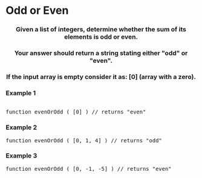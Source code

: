# Odd or Even

<div align = "center">
  
<h3> Given a list of integers, determine whether the sum of its elements is odd or even. </h3>
<h3>Your answer should return a string stating either "odd" or "even". </h3>
<h3>If the input array is empty consider it as: [0] (array with a zero).</h3>
  
  </div>

<h3>Example 1</h3>
<pre>
<!--
<span class="CodeEditor-promptParameter">array</span> = [6,2]
-->
function evenOrOdd ( [0] ) // returns "even"
</pre>

<h3>Example 2</h3>
<pre>
function evenOrOdd ( [0, 1, 4] ) // returns "odd"
</pre>

<h3>Example 3</h3>
<pre>
function evenOrOdd ( [0, -1, -5] ) // returns "even"
</pre>
